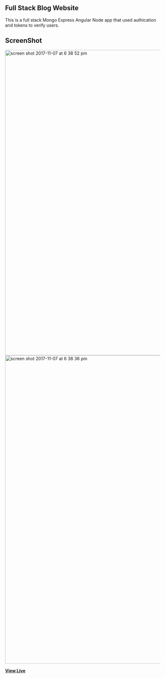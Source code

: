 ## Full Stack Blog Website

This is a full stack Mongo Express Angular Node app that used authication and tokens to verify users.

## ScreenShot

<img width="993" alt="screen shot 2017-11-07 at 6 38 52 pm" src="https://user-images.githubusercontent.com/28902787/32529138-6a7399ac-c3fc-11e7-8aec-94d6461073e8.png">
<img width="1003" alt="screen shot 2017-11-07 at 6 38 36 pm" src="https://user-images.githubusercontent.com/28902787/32529141-6cee0e56-c3fc-11e7-878f-13a375939ff6.png">

**[View Live](http://faqangular.surge.sh/)**
